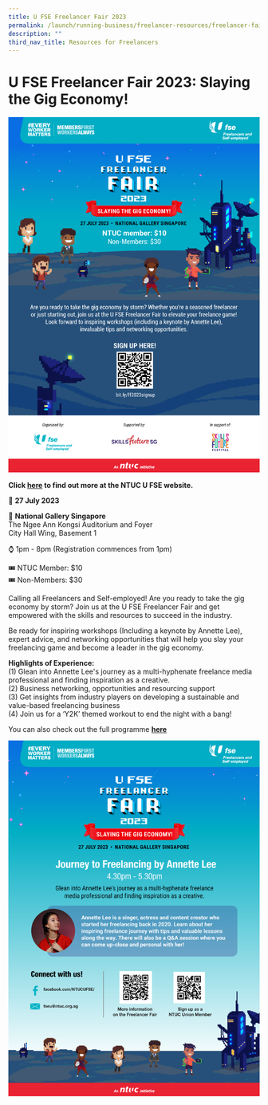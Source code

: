 ```yaml
---
title: U FSE Freelancer Fair 2023
permalink: /launch/running-business/freelancer-resources/freelancer-fair-2023/
description: ""
third_nav_title: Resources for Freelancers
---
```

# U FSE Freelancer Fair 2023: Slaying the Gig Economy!
![NTUC Freelancer Fair Poster-1](/images/ntuc%20freelancer%20fair%20poster-1.jpg)

**Click [here](https://ufse.org.sg/Pages/Details.aspx?ItemId=79) to find out more at the NTUC U FSE website.**

📅&nbsp;**27 July 2023**

📍 **National Gallery Singapore**
<br>The Ngee Ann Kongsi Auditorium and Foyer<br>
City Hall Wing, Basement 1  

⌚ 1pm - 8pm (Registration commences from 1pm)  
  
🎟️ NTUC Member: $10 <br>
🎟️ Non-Members: $30

Calling all Freelancers and Self-employed! Are you ready to take the gig economy by storm? Join us at the U FSE Freelancer Fair and get empowered with the skills and resources to succeed in the industry.

Be ready for inspiring workshops (Including a keynote by Annette Lee), expert advice, and networking opportunities that will help you slay your freelancing game and become a leader in the gig economy. 
 
**Highlights of Experience:**  
(1) Glean into Annette Lee's journey as a multi-hyphenate freelance media professional and finding inspiration as a creative.&nbsp;  
(2) Business networking, opportunities and resourcing support&nbsp;  
(3) Get insights from industry players on developing a sustainable and value-based freelancing business&nbsp;  
(4) Join us for a ‘Y2K’ themed workout to end the night with a bang!

You can also check out the full programme [**here**](/files/Launch/ntuc%20freelancer%20fair%20programme.pdf)

![NTUC Freelancer Fair Poster-2](/images/ntuc%20freelancer%20fair%20poster-2.jpg)